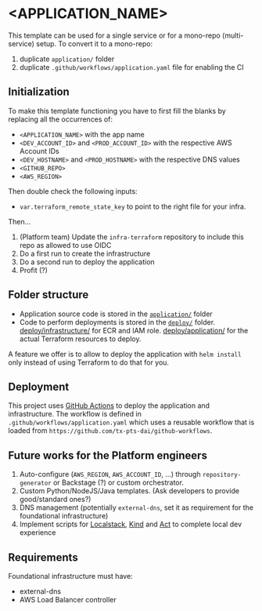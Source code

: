 # <APPLICATION_NAME>

This template can be used for a single service or for a mono-repo (multi-service) setup. To convert it to a mono-repo:

1. duplicate `application/` folder
1. duplicate `.github/workflows/application.yaml` file for enabling the CI

## Initialization

To make this template functioning you have to first fill the blanks by replacing all the occurrences of:

- `<APPLICATION_NAME>` with the app name
- `<DEV_ACCOUNT_ID>` and `<PROD_ACCOUNT_ID>` with the respective AWS Account IDs
- `<DEV_HOSTNAME>` and `<PROD_HOSTNAME>` with the respective DNS values
- `<GITHUB_REPO>`
- `<AWS_REGION>`

Then double check the following inputs:

- `var.terraform_remote_state_key` to point to the right file for your infra.

Then...

1. (Platform team) Update the `infra-terraform` repository to include this repo as allowed to use OIDC
1. Do a first run to create the infrastructure
1. Do a second run to deploy the application
1. Profit (?)

## Folder structure

- Application source code is stored in the [`application/`](./application/) folder
- Code to perform deployments is stored in the [`deploy/`](./deploy/) folder. [deploy/infrastructure/](./deploy/infrastructure/) for ECR and IAM role. [deploy/application/](./deploy/application/) for the actual Terraform resources to deploy.

A feature we offer is to allow to deploy the application with `helm install` only instead of using Terraform to do that for you.

## Deployment

This project uses [GitHub Actions](https://docs.github.com/en/actions) to deploy the application and infrastructure. The workflow is defined in `.github/workflows/application.yaml` which uses a reusable workflow that is loaded from `https://github.com/tx-pts-dai/github-workflows`.

## Future works for the Platform engineers

1. Auto-configure (`AWS_REGION`, `AWS_ACCOUNT_ID`, ...) through `repository-generator` or Backstage (?) or custom orchestrator.
1. Custom Python/NodeJS/Java templates. (Ask developers to provide good/standard ones?)
1. DNS management (potentially `external-dns`, set it as requirement for the foundational infrastructure)
1. Implement scripts for [Localstack](https://www.localstack.cloud/), [Kind](https://kind.sigs.k8s.io/) and [Act](https://github.com/nektos/act) to complete local dev experience

## Requirements

Foundational infrastructure must have:

- external-dns
- AWS Load Balancer controller
